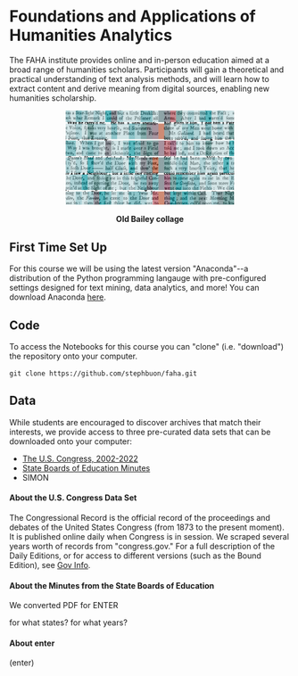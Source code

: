 # Foundations and Applications of Humanities Analytics
The FAHA institute provides online and in-person education aimed at a broad range of humanities scholars. Participants will gain a theoretical and practical understanding of text analysis methods, and will learn how to extract content and derive meaning from digital sources, enabling new humanities scholarship.

<p align="center">
  <img src="https://github.com/stephbuon/faha/blob/main/images/old_bailey_collage.jpg" alt="Trulli" style="width:60%">
</p>

<p align="center">
  <b>Old Bailey collage</b>
</p>


## First Time Set Up
For this course we will be using the latest version "Anaconda"--a distribution of the Python programming langauge with pre-configured settings designed for text mining, data analytics, and more! You can download Anaconda [here](https://www.anaconda.com/products/distribution#macos). 

## Code
To access the Notebooks for this course you can "clone" (i.e. "download") the repository onto your computer. 

```
git clone https://github.com/stephbuon/faha.git
```

## Data 
While students are encouraged to discover archives that match their interests, we provide access to three pre-curated data sets that can be downloaded onto your computer: 

- [The U.S. Congress, 2002-2022]()
- [State Boards of Education Minutes]()
- SIMON

#### About the U.S. Congress Data Set
The Congressional Record is the official record of the proceedings and debates of the United States Congress (from 1873 to the present moment). It is published online daily when Congress is in session. We scraped several years worth of records from "congress.gov." For a full description of the Daily Editions, or for access to different versions (such as the Bound Edition), see [Gov Info](https://www.govinfo.gov/help/crecb).  

#### About the Minutes from the State Boards of Education
We converted PDF for ENTER 

for what states? 
for what years? 

#### About enter
(enter)



